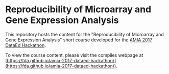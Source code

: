 # Reproducibility of Microarray and Gene Expression Analysis

This repository hosts the content for the "Reproducibility of Microarray and Gene Expression Analysis" short course developed for the [AMIA 2017 DataEd Hackathon](https://www.amia.org/jointsummits2017/hackathon).

To view the course content, please visit the compiles webpage at [https://fda.github.io/amia-2017-dataed-hackathon/](https://fda.github.io/amia-2017-dataed-hackathon/).
